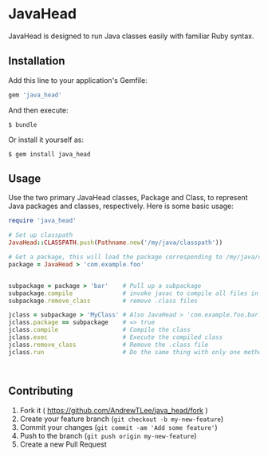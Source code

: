 # JavaHead

JavaHead is designed to run Java classes easily with familiar Ruby syntax. 

## Installation

Add this line to your application's Gemfile:

```ruby
gem 'java_head'
```

And then execute:

    $ bundle

Or install it yourself as:

    $ gem install java_head

## Usage

Use the two primary JavaHead classes, Package and Class, to represent Java packages and classes, respectively. Here is some basic usage:

```ruby
require 'java_head'

# Set up classpath
JavaHead::CLASSPATH.push(Pathname.new('/my/java/classpath'))

# Get a package, this will load the package corresponding to /my/java/classpath/com/example/foo
package = JavaHead > 'com.example.foo'


subpackage = package > 'bar'    # Pull up a subpackage
subpackage.compile              # invoke javac to compile all files in the ppackage
subpackage.remove_class         # remove .class files

jclass = subpackage > 'MyClass' # Also JavaHead > 'com.example.foo.bar.MyClass' or 'com.example.foo.bar.MyClass'.java
jclass.package == subpackage    # => true
jclass.compile                  # Compile the class
jclass.exec                     # Execute the compiled class
jclass.remove_class             # Remove the .class file
jclass.run                      # Do the same thing with only one method




```

## Contributing

1. Fork it ( https://github.com/AndrewTLee/java_head/fork )
2. Create your feature branch (`git checkout -b my-new-feature`)
3. Commit your changes (`git commit -am 'Add some feature'`)
4. Push to the branch (`git push origin my-new-feature`)
5. Create a new Pull Request

